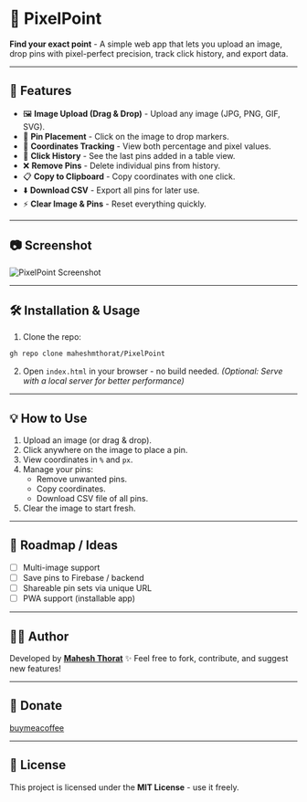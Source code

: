 # 🎯 PixelPoint

**Find your exact point** - A simple web app that lets you upload an image, drop pins with pixel-perfect precision, track click history, and export data.

---

## 🚀 Features

- 🖼️ **Image Upload (Drag & Drop)** - Upload any image (JPG, PNG, GIF, SVG).
- 📍 **Pin Placement** - Click on the image to drop markers.
- 📝 **Coordinates Tracking** - View both percentage and pixel values.
- 📜 **Click History** - See the last pins added in a table view.
- ❌ **Remove Pins** - Delete individual pins from history.
- 📋 **Copy to Clipboard** - Copy coordinates with one click.
- ⬇️ **Download CSV** - Export all pins for later use.
- ⚡ **Clear Image & Pins** - Reset everything quickly.

---

## 📷 Screenshot

![PixelPoint Screenshot](./screenshot.png)

---

## 🛠️ Installation & Usage

1. Clone the repo:
```bash
gh repo clone maheshmthorat/PixelPoint
```

2. Open `index.html` in your browser - no build needed.
   *(Optional: Serve with a local server for better performance)*

---

## 💡 How to Use

1. Upload an image (or drag & drop).
2. Click anywhere on the image to place a pin.
3. View coordinates in `%` and `px`.
4. Manage your pins:
   * Remove unwanted pins.
   * Copy coordinates.
   * Download CSV file of all pins.
5. Clear the image to start fresh.

---

## 🔮 Roadmap / Ideas

* [ ] Multi-image support
* [ ] Save pins to Firebase / backend
* [ ] Shareable pin sets via unique URL
* [ ] PWA support (installable app)

---

## 👨‍💻 Author

Developed by **[Mahesh Thorat](https://github.com/maheshmthorat)**
✨ Feel free to fork, contribute, and suggest new features!

---

## 🫰 Donate
[buymeacoffee](https://buymeacoffee.com/maheshmthorat)

---

## 📜 License

This project is licensed under the **MIT License** - use it freely.
